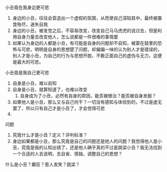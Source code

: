 
小丑竟在我身边更可悲
1. 身边的小丑，往往会营造出一个虚假的氛围，从而使自己深陷其中，最终被蚕食殆尽，迷失自我
2. 身边的小丑，被发觉之后，不容易改变，改变自己马马虎虎的说过去，但是利用自身力量去改变他人，怎么说都是一件很难的事情罢
3. 如果认为身边的人都是小丑，有可能是自身的问题却不自知，被蒙在鼓里的恐怖与可悲，明明是自身的思想楚了问题，却偏偏一味的认为别人才是错误的，别人才是小丑，为自己的行为与思想开脱，不敢正面自己的虚伪与无力，这便是最大的可悲。

小丑竟是我自己更可悲
1. 自身是小丑，难以自知
3. 自身是小丑，就算知道了，也难以改变
	1. 自身成为了小丑，必然有自身的原因，能否被根治？能否被自身发掘？
4. 如果他人是小丑，那么又与自己何干？一切没有感知与体验到的，不过是虚无罢了，所以只有自己才是小丑了，才会觉得可悲
5. 

问题
1. 究竟什么才是小丑？定义？评判标准？
2. 身边如果都是小丑，那么究竟是自己的问题还是他人的问题？我觉得他人是小丑，究竟是我的认知出错了，还是他人确乎真的不过是跳梁小丑？我无法找到一个合适的人去说明，去自省、慎独，调整自己的思想？

什么是小丑？癫狂？惹人发笑？跳梁？